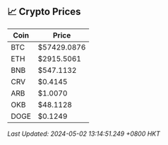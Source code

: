 ## 📈 Crypto Prices

| Coin | Price |
| ---- | ----- |
| BTC | $57429.0876 |
| ETH | $2915.5061 |
| BNB | $547.1132 |
| CRV | $0.4145 |
| ARB | $1.0070 |
| OKB | $48.1128 |
| DOGE | $0.1249 |

_Last Updated: 2024-05-02 13:14:51.249 +0800 HKT_